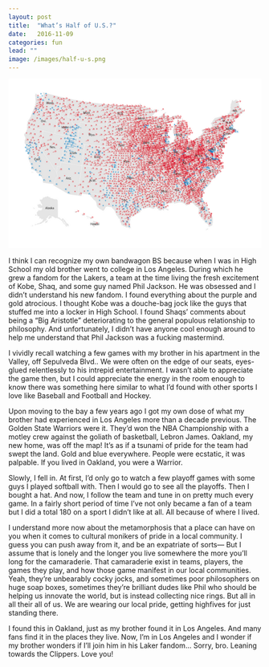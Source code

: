 ```yaml
---
layout: post
title:  "What’s Half of U.S.?"
date:   2016-11-09
categories: fun
lead: ""
image: /images/half-u-s.png
---
```


![NYTs Political Map](/images/half-u-s.png)

I think I can recognize my own bandwagon BS because when I was in High School my old brother went to college in Los Angeles. During which he grew a fandom for the Lakers, a team at the time living the fresh excitement of Kobe, Shaq, and some guy named Phil Jackson. He was obsessed and I didn’t understand his new fandom. I found everything about the purple and gold atrocious. I thought Kobe was a douche-bag jock like the guys that stuffed me into a locker in High School. I found Shaqs’ comments about being a “Big Aristotle” deteriorating to the general populous relationship to philosophy. And unfortunately, I didn’t have anyone cool enough around to help me understand that Phil Jackson was a fucking mastermind.

I vividly recall watching a few games with my brother in his apartment in the Valley, off Sepulveda Blvd.. We were often on the edge of our seats, eyes-glued relentlessly to his intrepid entertainment. I wasn’t able to appreciate the game then, but I could appreciate the energy in the room enough to know there was something here similar to what I’d found with other sports I love like Baseball and Football and Hockey.

Upon moving to the bay a few years ago I got my own dose of what my brother had experienced in Los Angeles more than a decade previous. The Golden State Warriors were it. They’d won the NBA Championship with a motley crew against the goliath of basketball, Lebron James. Oakland, my new home, was off the map! It’s as if a tsunami of pride for the team had swept the land. Gold and blue everywhere. People were ecstatic, it was palpable. If you lived in Oakland, you were a Warrior.

Slowly, I fell in. At first, I’d only go to watch a few playoff games with some guys I played softball with. Then I would go to see all the playoffs. Then I bought a hat. And now, I follow the team and tune in on pretty much every game. In a fairly short period of time I’ve not only became a fan of a team but I did a total 180 on a sport I didn’t like at all. All because of where I lived.

I understand more now about the metamorphosis that a place can have on you when it comes to cultural monikers of pride in a local community. I guess you can push away from it, and be an expatriate of sorts— But I assume that is lonely and the longer you live somewhere the more you’ll long for the camaraderie. That camaraderie exist in teams, players, the games they play, and how those game manifest in our local communities. Yeah, they’re unbearably cocky jocks, and sometimes poor philosophers on huge soap boxes, sometimes they’re brilliant dudes like Phil who should be helping us innovate the world, but is instead collecting nice rings. But all in all their all of us. We are wearing our local pride, getting highfives for just standing there.

I found this in Oakland, just as my brother found it in Los Angeles. And many fans find it in the places they live. Now, I’m in Los Angeles and I wonder if my brother wonders if I’ll join him in his Laker fandom… Sorry, bro. Leaning towards the Clippers. Love you!